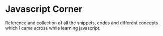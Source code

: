 # Javascript Corner

Reference and collection of all the snippets, codes and different concepts which I came across while learning javascript.
